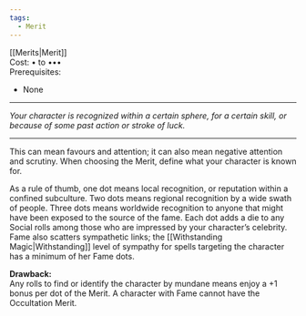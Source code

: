 ```yaml
---
tags:
  - Merit
---
```


[[Merits|Merit]]\
Cost: • to •••\
Prerequisites:
- None

---

_Your character is recognized within a certain sphere, for a certain skill, or because of some past action or stroke of luck._

---

This can mean favours and attention; it can also mean negative attention and scrutiny. When choosing the Merit, define what your character is known for.

As a rule of thumb, one dot means local recognition, or reputation within a confined subculture. Two dots means regional recognition by a wide swath of people. Three dots means worldwide recognition to anyone that might have been exposed to the source of the fame. Each dot adds a die to any Social rolls among those who are impressed by your character’s celebrity.\
Fame also scatters sympathetic links; the [[Withstanding Magic|Withstanding]] level of sympathy for spells targeting the character has a minimum of her Fame dots.

**Drawback:**\
Any rolls to find or identify the character by mundane means enjoy a +1 bonus per dot of the Merit. A character with Fame cannot have the Occultation Merit.